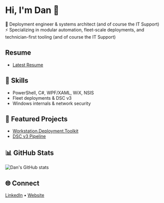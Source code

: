 # Hi, I'm Dan 👋

🚀 Deployment engineer & systems architect (and of course the IT Support) 
⚡ Specializing in modular automation, fleet-scale deployments, and technician-first tooling (and of course the IT Support)

## Resume
- [Latest Resume](https://thedamits.com/dan/Resume.html)

## 🔧 Skills
- PowerShell, C#, WPF/XAML, WiX, NSIS
- Fleet deployments & DSC v3
- Windows internals & network security

## 📂 Featured Projects
- [Workstation.Deployment.Toolkit](https://github.com/yourhandle/Workstation.Deployment.Toolkit)
- [DSC v3 Pipeline](https://github.com/yourhandle/dsc-pipeline)

## 📊 GitHub Stats
![Dan's GitHub stats](https://github-readme-stats.vercel.app/api?username=yourhandle&show_icons=true&theme=radical)

## 🌐 Connect
[LinkedIn](https://www.linkedin.com/in/daniel-damit/) • [Website](thedamits.com)
